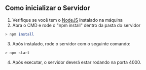 ## Como inicializar o Servidor

1. Verifique se você tem o [NodeJS](https://nodejs.org/pt-br/download) instalado na máquina
2. Abra o CMD e rode o "npm install" dentro da pasta do servidor
```bash
> npm install
``` 
3. Após instalado, rode o servidor com o seguinte comando:
```bash
> npm start
```
4. Após executar, o servidor deverá estar rodando na porta 4000.
